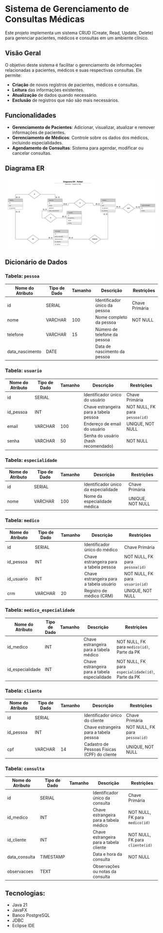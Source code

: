 # Sistema de Gerenciamento de Consultas Médicas

Este projeto implementa um sistema CRUD (Create, Read, Update, Delete) para gerenciar pacientes, médicos e consultas em um ambiente clínico.

## Visão Geral

O objetivo deste sistema é facilitar o gerenciamento de informações relacionadas a pacientes, médicos e suas respectivas consultas. Ele permite:

- **Criação** de novos registros de pacientes, médicos e consultas.
- **Leitura** das informações existentes.
- **Atualização** de dados quando necessário.
- **Exclusão** de registros que não são mais necessários.

## Funcionalidades

- **Gerenciamento de Pacientes**: Adicionar, visualizar, atualizar e remover informações de pacientes.
- **Gerenciamento de Médicos**: Controle sobre os dados dos médicos, incluindo especialidades.
- **Agendamento de Consultas**: Sistema para agendar, modificar ou cancelar consultas.

## Diagrama ER
![Imagem do Projeto](diagrama-er.png)

## Dicionário de Dados

### Tabela: `pessoa`
| Nome do Atributo | Tipo de Dado | Tamanho | Descrição | Restrições |
|-------------------|--------------|---------|------------|-------------|
| id                | SERIAL       |         | Identificador único da pessoa | Chave Primária |
| nome              | VARCHAR      | 100     | Nome completo da pessoa | NOT NULL |
| telefone          | VARCHAR      | 15      | Número de telefone da pessoa |  |
| data_nascimento   | DATE         |         | Data de nascimento da pessoa |  |

### Tabela: `usuario`
| Nome do Atributo | Tipo de Dado | Tamanho | Descrição | Restrições |
|-------------------|--------------|---------|------------|-------------|
| id                | SERIAL       |         | Identificador único do usuário | Chave Primária |
| id_pessoa         | INT          |         | Chave estrangeira para a tabela pessoa | NOT NULL, FK para `pessoa(id)` |
| email             | VARCHAR      | 100     | Endereço de email do usuário | UNIQUE, NOT NULL |
| senha             | VARCHAR      | 50      | Senha do usuário (hash recomendado) | NOT NULL |

### Tabela: `especialidade`
| Nome do Atributo | Tipo de Dado | Tamanho | Descrição | Restrições |
|-------------------|--------------|---------|------------|-------------|
| id                | SERIAL       |         | Identificador único da especialidade | Chave Primária |
| nome              | VARCHAR      | 100     | Nome da especialidade médica | UNIQUE, NOT NULL |

### Tabela: `medico`
| Nome do Atributo | Tipo de Dado | Tamanho | Descrição | Restrições |
|-------------------|--------------|---------|------------|-------------|
| id                | SERIAL       |         | Identificador único do médico | Chave Primária |
| id_pessoa         | INT          |         | Chave estrangeira para a tabela pessoa | NOT NULL, FK para `pessoa(id)` |
| id_usuario        | INT          |         | Chave estrangeira para a tabela usuário | NOT NULL, FK para `usuario(id)` |
| crm               | VARCHAR      | 20      | Registro de médico (CRM) | UNIQUE, NOT NULL |

### Tabela: `medico_especialidade`
| Nome do Atributo  | Tipo de Dado | Tamanho | Descrição | Restrições |
|-------------------|--------------|---------|------------|-------------|
| id_medico         | INT          |         | Chave estrangeira para a tabela médico | NOT NULL, FK para `medico(id)`, Parte da PK |
| id_especialidade  | INT          |         | Chave estrangeira para a tabela especialidade | NOT NULL, FK para `especialidade(id)`, Parte da PK |

### Tabela: `cliente`
| Nome do Atributo | Tipo de Dado | Tamanho | Descrição | Restrições |
|-------------------|--------------|---------|------------|-------------|
| id                | SERIAL       |         | Identificador único do cliente | Chave Primária |
| id_pessoa         | INT          |         | Chave estrangeira para a tabela pessoa | NOT NULL, FK para `pessoa(id)` |
| cpf               | VARCHAR      | 14      | Cadastro de Pessoas Físicas (CPF) do cliente | UNIQUE, NOT NULL |

### Tabela: `consulta`
| Nome do Atributo | Tipo de Dado | Tamanho | Descrição | Restrições |
|-------------------|--------------|---------|------------|-------------|
| id                | SERIAL       |         | Identificador único da consulta | Chave Primária |
| id_medico         | INT          |         | Chave estrangeira para a tabela médico | NOT NULL, FK para `medico(id)` |
| id_cliente        | INT          |         | Chave estrangeira para a tabela cliente | NOT NULL, FK para `cliente(id)` |
| data_consulta     | TIMESTAMP    |         | Data e hora da consulta | NOT NULL |
| observacoes       | TEXT         |         | Observações ou notas da consulta |  |


## Tecnologias:
- Java 21
- JavaFX
- Banco PostgreSQL
- JDBC
- Eclipse IDE

